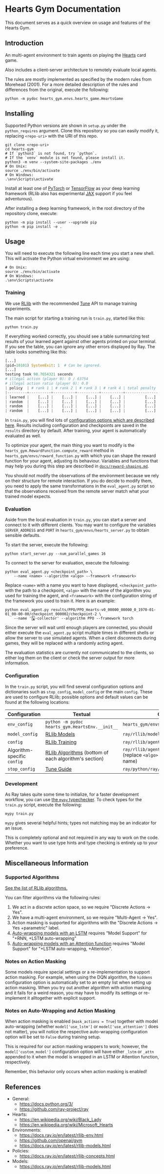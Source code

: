 <link rel="stylesheet" href="style.css">

# Hearts Gym Documentation

This document serves as a quick overview on usage and features of the
Hearts Gym.

## Introduction

An multi-agent environment to train agents on playing the
[Hearts](https://en.wikipedia.org/wiki/Black_Lady) card game.

Also includes a client-server architecture to remotely evaluate local
agents.

The rules are mostly implemented as specified by the modern rules from
Morehead (2001). For a more detailed description of the rules and
differences from the original, execute the following:

```shell
python -m pydoc hearts_gym.envs.hearts_game.HeartsGame
```

## Installing

Supported Python versions are shown in `setup.py` under the
`python_requires` argument. Clone this repository so you can easily
modify it, replacing `<repo-uri>` with the URI of this repo.

```shell
git clone <repo-uri>
cd hearts-gym
# If `python3` is not found, try `python`.
# If the `venv` module is not found, please install it.
python3 -m venv --system-site-packages ./env
# On Unix:
source ./env/bin/activate
# On Windows:
.\env\Scripts\activate
```

Install at least one of
[PyTorch](https://pytorch.org/get-started/locally/) or
[TensorFlow](https://www.tensorflow.org/install) as your deep learning
framework (RLlib also has experimental
[JAX](https://github.com/google/jax#installation) support if you feel
adventurous).

After installing a deep learning framework, in the root directory of
the repository clone, execute:

```shell
python -m pip install --user --upgrade pip
python -m pip install -e .
```

## Usage

You will need to execute the following line each time you start a new
shell. This will activate the Python virtual environment we are using:

```shell
# On Unix:
source ./env/bin/activate
# On Windows:
.\env\Scripts\activate
```

### Training

We use [RLlib](https://docs.ray.io/en/master/rllib.html) with the
recommended [Tune](https://docs.ray.io/en/master/tune/index.html) API
to manage training experiments.

The main script for starting a training run is `train.py`, started
like this:

```shell
python train.py
```

If everything worked correctly, you should see a table summarizing
test results of your learned agent against other agents printed on
your terminal. If you see the table, you can ignore any other errors
displayed by Ray. The table looks something like this:

```python
[...]
(pid=10101) SystemExit: 1  # Can be ignored.
[...]
testing took 98.7654321 seconds
# illegal action (player 0): 0 / 63754
# illegal action ratio (player 0): 0.0
| policy  | # rank 1 | # rank 2 | # rank 3 | # rank 4 | total penalty |
|---------+----------+----------+----------+----------+---------------|
| learned |    [...] |    [...] |    [...] |    [...] |         [...] |
| random  |    [...] |    [...] |    [...] |    [...] |         [...] |
| random  |    [...] |    [...] |    [...] |    [...] |         [...] |
| random  |    [...] |    [...] |    [...] |    [...] |         [...] |
```

In `train.py`, you will find lots of [configuration options which are
described here](#configuration). Results including configuration and
checkpoints are saved in the `results` directory by default. After
training, your agent is automatically evaluated as well.

To optimize your agent, the main thing you want to modify is the
`hearts_gym.RewardFunction.compute_reward` method in
`hearts_gym/envs/reward_function.py` with which you can shape the
reward function for your agent, adjusting its behaviour. Variables and
functions that may help you during this step are described in
[`docs/reward-shaping.md`](./reward-shaping.md).

You should not modify the observations of the environment because we
rely on their structure for remote interaction. If you do decide to
modify them, you need to apply the same transformations in the
`eval_agent.py` script so that the observations received from the
remote server match what your trained model expects.

### Evaluation

Aside from the local evaluation in `train.py`, you can start a server
and connect to it with different clients. You may want to configure
the variables `SERVER_ADDRESS` and `PORT` in
`hearts_gym/envs/hearts_server.py` to obtain sensible defaults.

To start the server, execute the following:

```shell
python start_server.py --num_parallel_games 16
```

To connect to the server for evaluation, execute the following:

```shell
python eval_agent.py <checkpoint_path> \
    --name <name> --algorithm <algo> --framework <framework>
```

Replace `<name>` with a name you want to have displayed,
`<checkpoint_path>` with the path to a checkpoint, `<algo>` with the
name of the algorithm you used for training the agent, and
`<framework>` with the configuration string of the framework you used
to train it. Here is an example:

```shell
python eval_agent.py results/PPO/PPO_Hearts-v0_00000_00000_0_1970-01-01_00-00-00/checkpoint_000002/checkpoint-2 \
    --name '🂭-collector' --algorithm PPO --framework torch
```

Since the server will wait until enough players are connected, you
should either execute the `eval_agent.py` script multiple times in
different shells or allow the server to use simulated agents. When a
client disconnects during games, they will be replaced with a randomly
acting agent.

The evaluation statistics are currently not communicated to the
clients, so either log them on the client or check the server output
for more information.

### Configuration

In the `train.py` script, you will find several configuration options
and dictionaries such as `stop_config`, `model_config` or the main
`config`. These are used to configure RLlib; possible options and
default values can be found at the following locations:

| Configuration               | Textual                                                                                                      | Code                                                                             |
|-----------------------------|--------------------------------------------------------------------------------------------------------------|----------------------------------------------------------------------------------|
| `env_config`                | `python -m pydoc hearts_gym.HeartsEnv.__init__`                                                              | `hearts_gym/envs/hearts_env.py`                                                  |
| `model_config`              | [RLlib Models](https://docs.ray.io/en/master/rllib-models.html#default-model-config-settings)                | `ray/rllib/models/catalog.py`                                                    |
| `config`                    | [RLlib Training](https://docs.ray.io/en/master/rllib-training.html#common-parameters)                        | `ray/rllib/agents/trainer.py`                                                    |
| Algorithm-specific `config` | [RLlib Algorithms](https://docs.ray.io/en/master/rllib-algorithms.html) (bottom of each algorithm's section) | `ray/rllib/agents/<algo>/<algo>.py` (replace `<algo>` with the algorithm's name) |
| `stop_config`               | [Tune Guide](https://docs.ray.io/en/latest/tune/user-guide.html#stopping-trials)                             | `ray/python/ray/tune/tune.py`                                                    |

### Development

As Ray takes quite some time to initialize, for a faster development
workflow, you can use [the `mypy`
typechecker](https://github.com/python/mypy). To check types for the
`train.py` script, execute the following:

```shell
mypy train.py
```

`mypy` gives several helpful hints; types not matching may be an
indicator for an issue.

This is completely optional and not required in any way to work on the
code. Whether you want to use type hints and type checking is entirely
up to your preference.

## Miscellaneous Information

### Supported Algorithms

[See the list of RLlib
algorithms.](https://docs.ray.io/en/master/rllib-algorithms.html)

You can filter algorithms via the following rules:

1. We act in a discrete action space, so we require "Discrete Actions → Yes".
2. We have a multi-agent environment, so we require "Multi-Agent →
   Yes".
3. Action masking is supported for algorithms with the "Discrete
   Actions → Yes +parametric" label.
4. [Auto-wrapping models with an
   LSTM](https://docs.ray.io/en/master/rllib-models.html#built-in-auto-lstm-and-auto-attention-wrappers)
   requires "Model Support" for "+RNN, +LSTM auto-wrapping"
5. [Auto-wrapping models with an Attention
   function](https://docs.ray.io/en/master/rllib-models.html#built-in-auto-lstm-and-auto-attention-wrappers)
   requires "Model Support" for "+LSTM auto-wrapping, +Attention".

### Notes on Action Masking

Some models require special settings or a re-implementation to support
action masking. For example, when using the DQN algorithm, the
`hiddens` configuration option is automatically set to an empty list
when setting up action masking. When you try out another algorithm
with action masking and it fails for a weird reason, you may have to
modify its settings or re-implement it alltogether with explicit
support.

### Notes on Auto-Wrapping and Action Masking

When action masking is enabled (`mask_actions = True`) together with
model auto-wrapping (whether `model['use_lstm']` or
`model['use_attention']` does not matter), you will notice the
respective auto-wrapping configuration option will be set to `False`
during training setup.

This is required for our action masking wrappers to work; however, the
`model['custom_model']` configuration option will have either `_lstm`
or `_attn` appended to it when the model is wrapped in an LSTM or
Attention function, respectively.

Remember, this behavior only occurs when action masking is enabled!

## References

- General:
	- https://docs.python.org/3/
	- https://github.com/ray-project/ray
- Hearts:
	- https://en.wikipedia.org/wiki/Black_Lady
	- https://en.wikipedia.org/wiki/Microsoft_Hearts
- Environments:
	- https://docs.ray.io/en/latest/rllib-env.html
	- https://github.com/openai/gym
	- https://docs.ray.io/en/latest/rllib-models.html
- Policies:
	- https://docs.ray.io/en/latest/rllib-concepts.html
- Models:
	- https://docs.ray.io/en/latest/rllib-models.html
